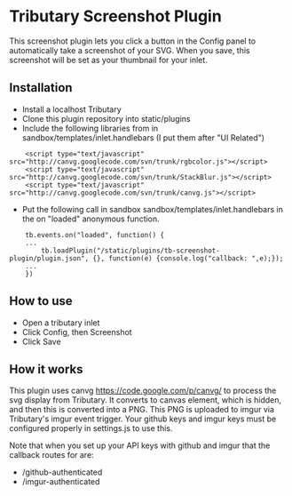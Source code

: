 # Tributary Screenshot Plugin

This screenshot plugin lets you click a button in the Config panel to automatically take a screenshot of your SVG.  When you save, this screenshot will be set as your thumbnail for your inlet.  

## Installation
+ Install a localhost Tributary 
+ Clone this plugin repository into static/plugins 
+ Include the following libraries from in sandbox/templates/inlet.handlebars  (I put them after "UI Related")
```
	<script type="text/javascript" src="http://canvg.googlecode.com/svn/trunk/rgbcolor.js"></script>
	<script type="text/javascript" src="http://canvg.googlecode.com/svn/trunk/StackBlur.js"></script>
	<script type="text/javascript" src="http://canvg.googlecode.com/svn/trunk/canvg.js"></script>
```
+ Put the following call in sandbox sandbox/templates/inlet.handlebars in the on "loaded" anonymous function.
```
	tb.events.on("loaded", function() { 
	...
		tb.loadPlugin("/static/plugins/tb-screenshot-plugin/plugin.json", {}, function(e) {console.log("callback: ",e);});
	...
	})
````

## How to use
+ Open a tributary inlet
+ Click Config, then Screenshot
+ Click Save

## How it works
This plugin uses canvg https://code.google.com/p/canvg/ to process the svg display from Tributary.  It converts to canvas element, which is hidden, and then this is converted into a PNG.  This PNG is uploaded to imgur via Tributary's imgur event trigger.  Your github keys and imgur keys must be configured properly in settings.js to use this.

Note that when you set up your API keys with github and imgur that the callback routes for are:
+ /github-authenticated
+ /imgur-authenticated

